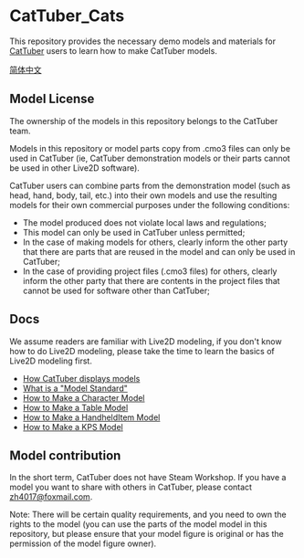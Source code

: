 # CatTuber_Cats
This repository provides the necessary demo models and materials for  [CatTuber](https://store.steampowered.com/app/1337970) users to learn how to make CatTuber models.

[简体中文](https://github.com/MMmmmoko/CatTuber_Cats/blob/main/README.md)

## Model License
The ownership of the models in this repository belongs to the CatTuber team.

Models in this repository or model parts copy from .cmo3 files can only be used in CatTuber (ie, CatTuber demonstration models or their parts cannot be used in other Live2D software).

CatTuber users can combine parts from the demonstration model (such as head, hand, body, tail, etc.) into their own models and use the resulting models for their own commercial purposes under the following conditions:

* The model produced does not violate local laws and regulations;
* This model can only be used in CatTuber unless permitted;
* In the case of making models for others, clearly inform the other party that there are parts that are reused in the model and  can only be used in CatTuber;
* In the case of providing project files (.cmo3 files) for others, clearly inform the other party that there are contents in the project files that cannot be used for software other than CatTuber;

## Docs
We assume readers are familiar with Live2D modeling, if you don't know how to do Live2D modeling, please take the time to learn the basics of Live2D modeling first.
* [How CatTuber displays models](docs/How%20CatTuber%20displays%20models.md)
* [What is a "Model Standard"](docs/What%20is%20a%20Model%20Standard.md)
* [How to Make a Character Model](docs/How%20to%20Make%20a%20Character%20Model.md)
* [How to Make a Table Model](docs/How%20to%20Make%20a%20Table%20Model.md)
* [How to Make a HandheldItem Model](docs/How%20to%20Make%20a%20HandheldItem%20Model.md)
* [How to Make a KPS Model](docs/How%20to%20Make%20a%20KPS%20Model.md)

## Model contribution
In the short term, CatTuber does not have Steam Workshop. If you have a model you want to share with others in CatTuber, please contact zh4017@foxmail.com.

Note: There will be certain quality requirements, and you need to own the rights to the model (you can use the parts of the model model in this repository, but please ensure that your model figure is original or has the permission of the model figure owner).
